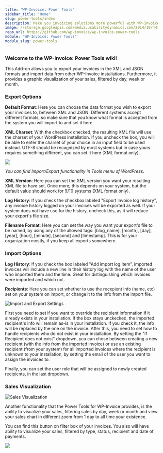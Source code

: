```yaml
---
title: "WP-Invoice: Power Tools"
sidebar_title: "Home"
slug: power-tools/index
description: Make you invoicing solutions more powerful with WP-Invoice and Power Tools. Sales charts, import and export ability!
image: //storage.googleapis.com/media.usabilitydynamics.com/2014/10/4414bbd6-power-tools2-300x300.jpg
repo_url: https://github.com/wp-invoice/wp-invoice-power-tools
module: "WP-Invoice: Power Tools"
module_slug: power-tools
---
```


### Welcome to the WP-Invoice: Power Tools wiki!

This Add-on allows you to export your invoices in the XML and JSON formats and import data from other WP-Invoice installations. Furthermore, it provides a graphic visualization of your sales, filtered by day, week or month.

###  Export Options

**Default Format**: Here you can choose the data format you wish to export your invoices to, between XML and JSON. Different systems accept different formats, so make sure that you know what format is accepted from the system you will import to and set it here.

**XML Charset**: With the checkbox checked, the resulting XML file will use the charset of your WordPress installation. If you uncheck the box, you will be able to enter the charset of your choice in an input field to be used instead. UTF-8 should be recognized by most systems but in case yours requires something different, you can set it here (XML format only).

![](https://storage.googleapis.com/media.usabilitydynamics.com/2013/02/tools_menu.jpg)

_You can find Import/Export functionality in Tools menu of WordPress._

**XML Version**: Here you can set the XML version you want your resulting XML file to have set. Once more, this depends on your system, but the default value should work for 9/10 systems (XML format only).

**Log History**: If you check the checkbox labeled "Export Invoice log history", any invoice history logged on your invoices will be exported as well. If your system does not have use for the history, uncheck this, as it will reduce your export's file size.

**Filename Format**: Here you can set the way you want your export's file to be named, by using any of the allowed tags: [blog_name], [month], [day], [year], [hour], [minute], [second] and [timestamp]. This is for your organization mostly, if you keep all exports somewhere.

### Import Options

**Log History**: If you check the box labeled "Add import log item", imported invoices will include a new line in their history log with the name of the user who imported them and the time. Great for distinguishing which invoices were imported and which not.

**Recipients**: Here you can set whether to use the recepient info (name, etc) set on your system on import, or change it to the info from the import file.

![Import and Export Settings](https://storage.googleapis.com/media.usabilitydynamics.com/2013/02/wpi_import_settings.png "Import and Export Settings")

First you need to set if you want to override the recipient information if it already exists in your installation. If the box stays unckecked, the imported recipient's info will remain as-is in your installation. If you check it, the info will be replaced by the one on the invoice. After this, you need to set how to handle recipients who do not exist in your installation. By setting the "If Recipient does not exist" dropdown, you can chose between creating a new recipient (with the info from the imported invoice) or use an existing recipient (from your system) for all imported invoices where the recipient is unknown to your installation, by setting the email of the user you want to assign the invoices to.

Finally, you can set the user role that will be assigned to newly created recipients, in the last dropdown.

### Sales Visualization

![Sales Visualization](https://storage.googleapis.com/media.usabilitydynamics.com/2013/02/visualize.png "Sales Visualization")

Another functionality that the Power Tools for WP-Invoice provides, is the ability to visualize your sales, filtering sales by day, week or month and view your sales chart in different zoom from 1 day to all time your existence.

You can find this button on filter box of your invoices. You also will have ability to visualize your sales, filtered by type, status, recipient and date of payments.

![](https://storage.googleapis.com/media.usabilitydynamics.com/2013/02/visualize-sales-button.png)
